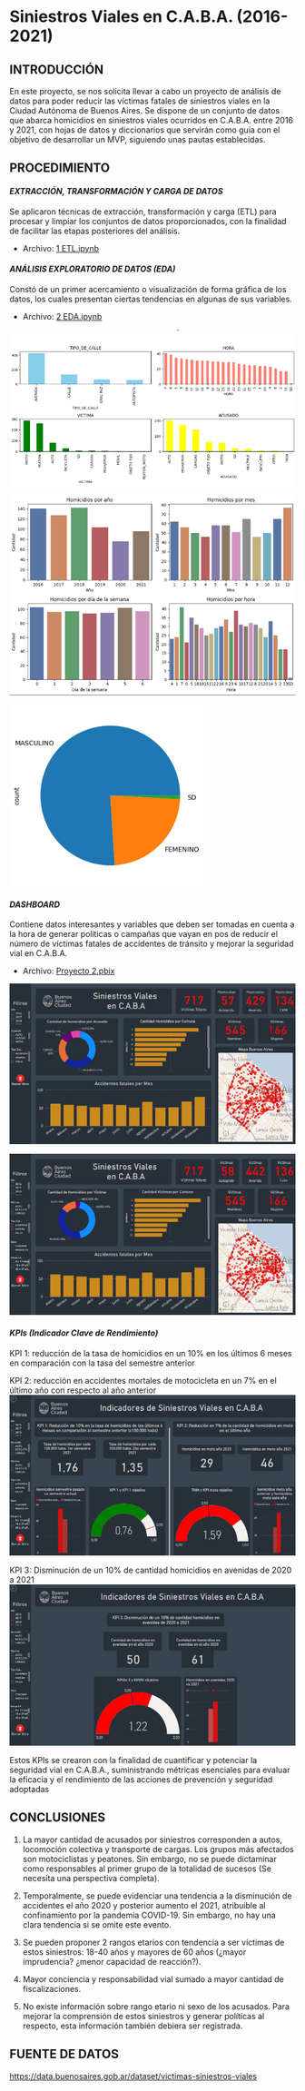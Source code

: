 # Siniestros Viales en C.A.B.A. (2016-2021)


## INTRODUCCIÓN
En este proyecto, se nos solicita llevar a cabo un proyecto de análisis de datos para poder reducir las víctimas fatales de siniestros viales en la Ciudad Autónoma de Buenos Aires. Se dispone de un conjunto de datos que abarca homicidios en siniestros viales ocurridos en C.A.B.A. entre 2016 y 2021, con hojas de datos y diccionarios que servirán como guía con el objetivo de desarrollar un MVP, siguiendo unas pautas establecidas.

## PROCEDIMIENTO

#### *EXTRACCIÓN, TRANSFORMACIÓN Y CARGA DE DATOS*
Se aplicaron técnicas de extracción, transformación y carga (ETL) para procesar y limpiar los conjuntos de datos proporcionados, con la finalidad de facilitar las etapas posteriores del análisis.
- Archivo: [1 ETL.ipynb](https://github.com/cristobalqv/siniestros-viales/blob/main/1%20ETL.ipynb "1 ETL")

#### *ANÁLISIS EXPLORATORIO DE DATOS (EDA)*

Constó de un primer acercamiento o visualización de forma gráfica de los datos, los cuales presentan ciertas tendencias en algunas de sus variables.
- Archivo: [2 EDA.ipynb](https://github.com/cristobalqv/siniestros-viales/blob/main/2%20EDA.ipynb "2 EDA.ipynb")

[![EDA1](https://github.com/cristobalqv/siniestros-viales/blob/main/imagenes/EDA1.png "EDA1")](https://github.com/cristobalqv/siniestros-viales/blob/main/imagenes/EDA1.png "EDA1")

[![EDA 2](https://github.com/cristobalqv/siniestros-viales/blob/main/imagenes/EDA2.png "EDA 2")](https://github.com/cristobalqv/siniestros-viales/blob/main/imagenes/EDA2.png "EDA 2")

[![EDA 3](https://github.com/cristobalqv/siniestros-viales/blob/main/imagenes/EDA3.png "EDA 3")](https://github.com/cristobalqv/siniestros-viales/blob/main/imagenes/EDA3.png "EDA 3")

#### *DASHBOARD*
Contiene datos interesantes y variables que deben ser tomadas en cuenta a la hora de generar políticas o campañas que vayan en pos de reducir el número de víctimas fatales de accidentes de tránsito y mejorar la seguridad vial en C.A.B.A.
- Archivo: [Proyecto 2.pbix](https://github.com/cristobalqv/siniestros-viales/blob/main/Proyecto%202.pbix "Proyecto 2.pbix")

[![Dashboard homicidios](https://github.com/cristobalqv/siniestros-viales/blob/main/imagenes/dashboard%20homicidios.png "Dashboard homicidios")](https://github.com/cristobalqv/siniestros-viales/blob/main/imagenes/dashboard%20homicidios.png "Dashboard homicidios")

[![Dashboard victimas](https://github.com/cristobalqv/siniestros-viales/blob/main/imagenes/dashboard%20victimas.png "Dashboard victimas")](https://github.com/cristobalqv/siniestros-viales/blob/main/imagenes/dashboard%20victimas.png "Dashboard victimas")

#### *KPIs (Indicador Clave de Rendimiento)*
KPI 1: reducción de la tasa de homicidios en un 10% en los últimos 6 meses en comparación con la tasa del semestre anterior

KPI 2: reducción en accidentes mortales de motocicleta en un 7% en el último año con respecto al año anterior
[![KPI 1 y 2](https://github.com/cristobalqv/siniestros-viales/blob/main/imagenes/kpi%201%20y%202.png "KPI 1 y 2")](https://github.com/cristobalqv/siniestros-viales/blob/main/imagenes/kpi%201%20y%202.png "KPI 1 y 2")



KPI 3: Disminución de un 10% de cantidad homicidios en avenidas de 2020 a 2021
[![KPI 3](https://github.com/cristobalqv/siniestros-viales/blob/main/imagenes/kpi%203.png "KPI 3")](https://github.com/cristobalqv/siniestros-viales/blob/main/imagenes/kpi%203.png "KPI 3")


Estos KPIs se crearon con la finalidad de cuantificar y potenciar la seguridad vial en C.A.B.A., suministrando métricas esenciales para evaluar la eficacia y el rendimiento de las acciones de prevención y seguridad adoptadas

## CONCLUSIONES

1. La mayor cantidad de acusados por siniestros corresponden a autos, locomoción colectiva y transporte de cargas. Los grupos más afectados son motociclistas y peatones. Sin embargo, no se puede dictaminar como responsables al primer grupo de la totalidad de sucesos (Se necesita una perspectiva completa).

3. Temporalmente, se puede evidenciar una tendencia a la disminución de accidentes el año 2020 y posterior aumento el 2021, atribuible al confinamiento por la pandemia COVID-19. Sin embargo, no hay una clara tendencia si se omite este evento.

5. Se pueden proponer 2 rangos etarios con tendencia a ser víctimas de estos siniestros: 18-40 años y mayores de 60 años (¿mayor imprudencia? ¿menor capacidad de reacción?). 

7. Mayor conciencia y responsabilidad vial sumado a mayor cantidad de fiscalizaciones.

9. No existe información sobre rango etario ni sexo de los acusados. Para mejorar la comprensión de estos siniestros y generar políticas al respecto, esta información también debiera ser registrada.

## FUENTE DE DATOS
https://data.buenosaires.gob.ar/dataset/victimas-siniestros-viales
